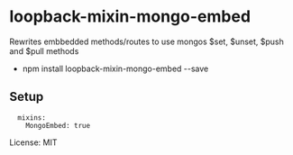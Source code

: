 # loopback-mixin-mongo-embed

Rewrites embbedded methods/routes to use mongos $set, $unset, $push and $pull methods

* npm install loopback-mixin-mongo-embed --save

## Setup

```
  mixins:
    MongoEmbed: true
```

License: MIT
